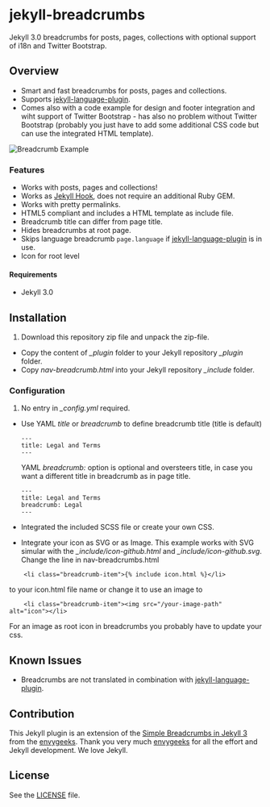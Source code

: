 # jekyll-breadcrumbs
Jekyll 3.0 breadcrumbs for posts, pages, collections with optional support of i18n and Twitter Bootstrap.

## Overview
* Smart and fast breadcrumbs for posts, pages and collections.  
* Supports [jekyll-language-plugin](https://github.com/vwochnik/jekyll-language-plugin).   
* Comes also with a code example for design and footer integration and wiht support of Twitter Bootstrap - has also no problem without Twitter Bootstrap (probably you just have to add some additional CSS code but can use the integrated HTML template).

![Breadcrumb Example](https://github.com/git-no/jekyll-breadcrumbs/blob/master/breadcrumb-example.png)

### Features

- Works with posts, pages and collections!
- Works as [Jekyll Hook](https://jekyllrb.com/docs/plugins/#hooks), does not require an additional Ruby GEM.
- Works with pretty permalinks.
- HTML5 compliant and includes a HTML template as include file.
- Breadcrumb title can differ from page title.
- Hides breadcrumbs at root page.
- Skips language breadcrumb ```page.language``` if [jekyll-language-plugin](https://github.com/vwochnik/jekyll-language-plugin) is in use.
- Icon for root level

#### Requirements
* Jekyll 3.0

## Installation

1. Download this repository zip file and unpack the zip-file.
- Copy the content of *_plugin* folder to your Jekyll repository *_plugin* folder.
- Copy *nav-breadcrumb.html* into your Jekyll repository *_include* folder.

### Configuration
1. No entry in *_config.yml* required.
* Use YAML *title* or *breadcrumb* to define breadcrumb title (title is default)

  ```
  ---
  title: Legal and Terms
  ---
  ```  
  YAML *breadcrumb:* option is optional and oversteers title, in case you want a different title in breadcrumb as in page title.
  ```
  ---
  title: Legal and Terms
  breadcrumb: Legal
  ---
  ```  

* Integrated the included SCSS file or create your own CSS.
* Integrate your icon as SVG or as Image. This example works with SVG simular with the *_include/icon-github.html* and *_include/icon-github.svg*.
Change the line in nav-breadcrumbs.html
```
    <li class="breadcrumb-item">{% include icon.html %}</li>
```
to your icon.html file name or change it to use an image to
```
    <li class="breadcrumb-item"><img src="/your-image-path" alt="icon"></li>
```
For an image as root icon in breadcrumbs you probably have to update your css.

## Known Issues
* Breadcrumbs are not translated in combination with [jekyll-language-plugin](https://github.com/vwochnik/jekyll-language-plugin).

## Contribution
This Jekyll plugin is an extension of the [Simple Breadcrumbs in Jekyll 3](https://envygeeks.io/2015/12/06/super-simple-breadcrumbs-in-jekyll-3-0/) from the [envygeeks](https://github.com/envygeeks). Thank you very much [envygeeks](https://github.com/envygeeks) for all the effort and Jekyll development. We love Jekyll.

## License

See the [LICENSE](https://github.com/jekyll/jekyll/blob/master/LICENSE) file.

